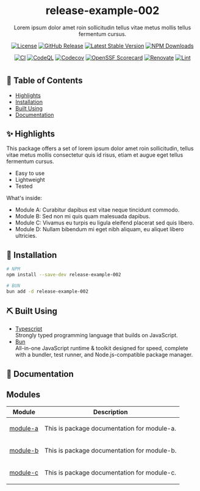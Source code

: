 <div align="center">
  
# release-example-002

<p align="center">Lorem ipsum dolor amet roin sollicitudin tellus vitae metus mollis tellus fermentum cursus.</p>
  
[![License](https://img.shields.io/badge/license-MIT-blue.svg)](/LICENSE)
[![GitHub Release](https://img.shields.io/github/v/release/itsmeid/release-example-002)](https://github.com/itsmeid/release-example-002/releases)
[![Latest Stable Version](https://img.shields.io/npm/v/release-example-002.svg)](https://www.npmjs.com/package/release-example-002)
[![NPM Downloads](https://img.shields.io/npm/dt/release-example-002.svg)](https://www.npmjs.com/package/release-example-002)

[![CI](https://github.com/itsmeid/release-example-002/actions/workflows/ci.yaml/badge.svg)](https://github.com/itsmeid/release-example-002/actions/workflows/ci.yaml)
[![CodeQL](https://github.com/itsmeid/release-example-002/actions/workflows/codeql.yaml/badge.svg)](https://github.com/itsmeid/release-example-002/actions/workflows/codeql.yaml)
[![Codecov](https://codecov.io/github/itsmeid/release-example-002/graph/badge.svg?token=R62KO8XWDI)](https://codecov.io/github/itsmeid/release-example-002)
[![OpenSSF Scorecard](https://api.scorecard.dev/projects/github.com/itsmeid/release-example-002/badge)](https://scorecard.dev/viewer/?uri=github.com/itsmeid/release-example-002)
[![Renovate](https://img.shields.io/badge/renovate-enabled-brightgreen.svg)](https://renovatebot.com)
[![Lint](https://img.shields.io/badge/Lint-Biome-60a5fa?style=flat&logo=biome)](https://biomejs.dev)

</div>

#

## 📝 Table of Contents

- [Highlights](#highlights)
- [Installation](#installation)
- [Built Using](#built_using)
- [Documentation](#documentation)

## ✨ Highlights <a name="highlights"></a>

This package offers a set of lorem ipsum dolor amet roin sollicitudin, tellus vitae metus mollis consectetur quis id risus, etiam et augue eget tellus fermentum cursus.

- Easy to use
- Lightweight
- Tested

What's inside:

- Module A: Curabitur dapibus est vitae neque tincidunt commodo.
- Module B: Sed non mi quis quam malesuada dapibus.
- Module C: Vivamus eu turpis eu ligula eleifend placerat sed quis libero.
- Module D: Nullam bibendum mi eget nibh aliquam, eu aliquet libero ultricies.

## 🔌 Installation <a name="installation"></a>

```bash
# NPM
npm install --save-dev release-example-002

# BUN
bun add -d release-example-002
```

## ⛏️ Built Using <a name="built_using"></a>

- [Typescript](https://www.typescriptlang.org/)<br/>
  Strongly typed programming language that builds on JavaScript.
- [Bun](https://bun.sh/)<br/>
  All-in-one JavaScript runtime & toolkit designed for speed, complete with a bundler, test runner, and Node.js-compatible package manager.

## 📔 Documentation <a name="documentation"></a>

## Modules

<table>
<thead>
<tr>
<th>Module</th>
<th>Description</th>
</tr>
</thead>
<tbody>
<tr>
<td>

[module-a](https://github.com/itsmeid/release-example-002/tree/main/docs/module-a.md)

</td>
<td>

This is package documentation for module-a.

</td>
</tr>
<tr>
<td>

[module-b](https://github.com/itsmeid/release-example-002/tree/main/docs/module-b.md)

</td>
<td>

This is package documentation for module-b.

</td>
</tr>
<tr>
<td>

[module-c](https://github.com/itsmeid/release-example-002/tree/main/docs/module-c.md)

</td>
<td>

This is package documentation for module-c.

</td>
</tr>
</tbody>
</table>
